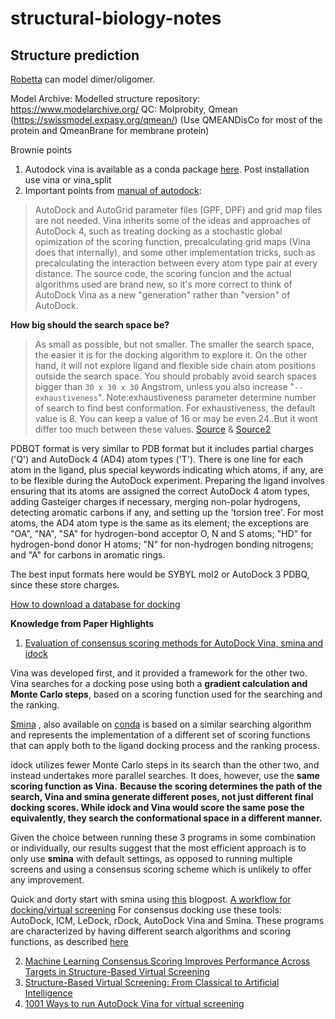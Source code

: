 # structural-biology-notes
## Structure prediction 
[Robetta](https://robetta.bakerlab.org/) can model dimer/oligomer.

Model Archive: Modelled structure repository: https://www.modelarchive.org/
 QC: Molprobity, Qmean (https://swissmodel.expasy.org/qmean/) (Use QMEANDisCo for most of the protein and QmeanBrane for membrane protein)

Brownie points
1. Autodock vina is available as a conda package [here](https://anaconda.org/bioconda/autodock-vina). Post installation use vina or vina_split
2. Important points from [manual of autodock](http://vina.scripps.edu/manual.html): 

> AutoDock and AutoGrid parameter files (GPF, DPF) and grid map files
> are not needed. 
> Vina inherits some of the ideas and approaches of
> AutoDock 4, such as treating docking as a stochastic global
> opimization of the scoring function, precalculating grid maps (Vina
> does that internally), and some other implementation tricks, such as
> precalculating the interaction between every atom type pair at every
> distance. The source code, the scoring funcion and the actual algorithms used are brand new, so it's more correct to think of AutoDock Vina as a new "generation" rather than "version" of AutoDock.

**How big should the search space be?**

> As small as possible, but not smaller. The smaller the search space, the easier it is for the docking algorithm to explore it. On the other hand, it will not explore ligand and flexible side chain atom positions outside the search space. You should probably avoid search spaces bigger than `30 x 30 x 30` Angstrom, unless you also increase "`--exhaustiveness`". Note:exhaustiveness  parameter determine  number  of search to find best conformation. For exhaustiveness, the default value is 8. You can keep a value of 16 or may be even 24..But it wont differ too much between these values. [Source](http://autodock.1369657.n2.nabble.com/ADL-vina-exhaustiveness-td7577507.html) & [Source2](https://www.researchgate.net/post/Which_parameters_of_Autodock_Vina_to_redocking_some_molecules)

PDBQT format is very similar to PDB format but it includes partial charges ('Q') and AutoDock 4 (AD4) atom types ('T'). There is one line for each atom in the ligand, plus special keywords indicating which atoms, if any, are to be flexible during the AutoDock experiment. Preparing the ligand involves ensuring that its atoms are assigned the correct AutoDock 4 atom types, adding Gasteiger charges if necessary, merging non-polar hydrogens, detecting aromatic carbons if any, and setting up the 'torsion tree'. For most atoms, the AD4 atom type is the same as its element; the exceptions are "OA", "NA", "SA" for hydrogen-bond acceptor O, N and S atoms; "HD" for hydrogen-bond donor H atoms; "N" for non-hydrogen bonding nitrogens; and "A" for carbons in aromatic rings.

The best input formats here would be SYBYL mol2 or AutoDock 3 PDBQ, since these store charges.

[How to download a database for docking](https://www.youtube.com/watch?v=TVf5eCO4p8Q)


**Knowledge from Paper Highlights**
1. [Evaluation of consensus scoring methods for AutoDock Vina, smina and idock](https://www.sciencedirect.com/science/article/abs/pii/S1093326319307272)

Vina was developed first, and it provided a framework for the other two. Vina searches for a docking pose using both a **gradient calculation and Monte Carlo steps**, based on a scoring function used for the searching and the ranking. 

[Smina](https://github.com/mwojcikowski/smina) , also available on [conda](https://anaconda.org/bioconda/smina) is based on a similar searching algorithm and represents the
implementation of a different set of scoring functions that can
apply both to the ligand docking process and the ranking process.

idock utilizes fewer Monte Carlo steps in its search than the
other two, and instead undertakes more parallel searches. It does,
however, use the **same scoring function as Vina.** **Because the
scoring determines the path of the search, Vina and smina generate
different poses, not just different final docking scores. While idock
and Vina would score the same pose the equivalently, they search
the conformational space in a different manner.**

Given the choice between running these 3 programs in some combination or individually, our results suggest that the most efficient approach is to only use **smina** with default settings, as opposed to running multiple screens and using a consensus scoring scheme which is unlikely to offer any
improvement.

Quick and dorty start with smina using [this](https://www.cheminformania.com/ligand-docking-with-smina/) blogpost.
[A workflow for docking/virtual screening](https://www.macinchem.org/reviews/docking/docking.php)
For consensus docking use these tools: AutoDock, ICM, LeDock, rDock, AutoDock Vina and Smina. These programs are characterized by having different search algorithms and scoring functions, as described [here](https://www.nature.com/articles/s41598-019-41594-3#Abs1)

2. [Machine Learning Consensus Scoring Improves Performance Across Targets in Structure-Based Virtual Screening](https://www.ncbi.nlm.nih.gov/pmc/articles/PMC5872818/)
3. [Structure-Based Virtual Screening: From Classical to Artificial Intelligence](https://www.ncbi.nlm.nih.gov/pmc/articles/PMC7200080/#:~:text=4-Structure-Based%20Virtual%20Screening,target%20to%20form%20a%20complex.)
4. [1001 Ways to run AutoDock Vina for virtual screening](https://www.ncbi.nlm.nih.gov/pmc/articles/PMC4801993/)
